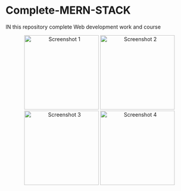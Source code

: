 # Complete-MERN-STACK
IN this repository complete Web development work and course
<p align="center">
  <img src="images/![Screenshot 2025-08-08 204627](https://github.com/user-attachments/assets/de3b22ca-a8d4-49e3-8c18-41ba3fa29889)
" alt="Screenshot 1" width="200"/>
  <img src="images/screen2.png" alt="Screenshot 2" width="200"/>
  <img src="images/screen3.png" alt="Screenshot 3" width="200"/>
  <img src="images/screen4.png" alt="Screenshot 4" width="200"/>
</p>
